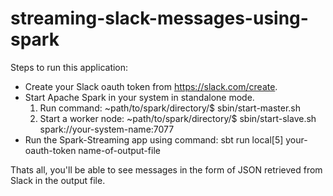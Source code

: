 # streaming-slack-messages-using-spark

Steps to run this application:
- Create your Slack oauth token from https://slack.com/create.
- Start Apache Spark in your system in standalone mode. 
    1. Run command: ~path/to/spark/directory/$ sbin/start-master.sh
    2. Start a worker node: ~path/to/spark/directory/$ sbin/start-slave.sh spark://your-system-name:7077
- Run the Spark-Streaming app using command: sbt run local[5] your-oauth-token name-of-output-file 

Thats all, you'll be able to see messages in the form of JSON retrieved from Slack in the output file.
